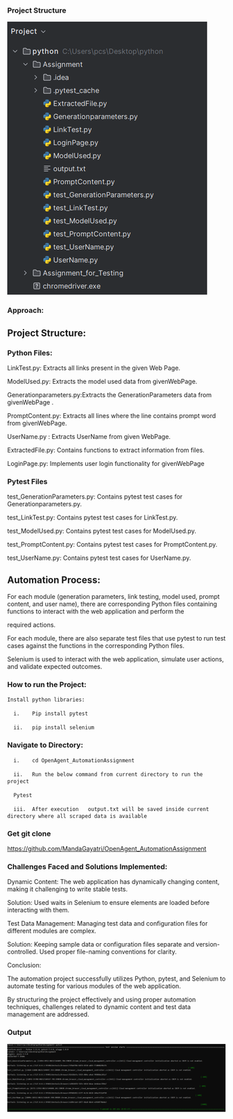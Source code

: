 ### Project Structure

![Settings Window](https://github.com/MandaGayatri/OpenAgent_AutomationAssignment/blob/main/FolderStructure.PNG)


### Approach:

## Project Structure:

### Python Files:

LinkTest.py: Extracts all links present in the given Web Page.

ModelUsed.py: Extracts the model used data from givenWebPage.

Generationparameters.py:Extracts the GenerationParameters data from givenWebPage .

PromptContent.py: Extracts all lines where the line contains prompt word from givenWebPage.

UserName.py : Extracts UserName from given WebPage.

ExtractedFile.py: Contains functions to extract information from files.

LoginPage.py: Implements user login functionality for givenWebPage

### Pytest Files

test_GenerationParameters.py: Contains pytest test cases for Generationparameters.py.

test_LinkTest.py: Contains pytest test cases for LinkTest.py.

test_ModelUsed.py: Contains pytest test cases for ModelUsed.py.

test_PromptContent.py: Contains pytest test cases for PromptContent.py.

test_UserName.py: Contains pytest test cases for UserName.py.

## Automation Process:

For each module (generation parameters, link testing, model used, prompt content, and user name), there are corresponding Python files containing functions to interact with the web application and perform the 

required actions.

For each module, there are also separate test files that use pytest to run test cases against the functions in the corresponding Python files.

Selenium is used to interact with the web application, simulate user actions, and validate expected outcomes.

### How to run the Project:

   	Install python libraries:

      i.	Pip install pytest
      
      ii.	pip install selenium
      
### Navigate to Directory:

      i.	cd OpenAgent_AutomationAssignment
      
      ii.	Run the below command from current directory to run the project 
      
      Pytest
      
      iii.	After execution   output.txt will be saved inside current directory where all scraped data is available
      
### Get git clone 
 
 https://github.com/MandaGayatri/OpenAgent_AutomationAssignment


### Challenges Faced and Solutions Implemented:

Dynamic Content: The web application  has dynamically changing content, making it challenging to write stable tests.

Solution:  Used waits in Selenium to ensure elements are loaded before interacting with them.

Test Data Management: Managing test data and configuration files for different modules  are complex.

Solution: Keeping sample data or configuration files separate and version-controlled. Used proper file-naming conventions for clarity.

Conclusion:

 The automation project successfully utilizes Python, pytest, and Selenium to automate testing for various modules of the web application. 
 
 By structuring the project effectively and using proper automation techniques, challenges related to dynamic content and test data management are addressed.

### Output
![Settings Window](https://github.com/MandaGayatri/OpenAgent_AutomationAssignment/blob/main/testpass.PNG)
